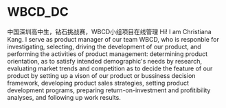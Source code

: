 # WBCD_DC
中国深圳高中生，钻石挑战赛，WBCD小组项目在线管理
Hi! I am Christiana Kang. I serve as product manager of our team WBCD, who is responble for investigating, selecting, driving the development of our product, and performing the activities of product management: determining product orientation, as to satisfy intended demographic's needs by research, evaluating market trends and competition as to decide the feature of our product by setting up a vison of our product or bussiness decision framework, developing product sales strategies, setting product development programs, preparing return-on-investment and profitibility analyses, and following up work results.  

